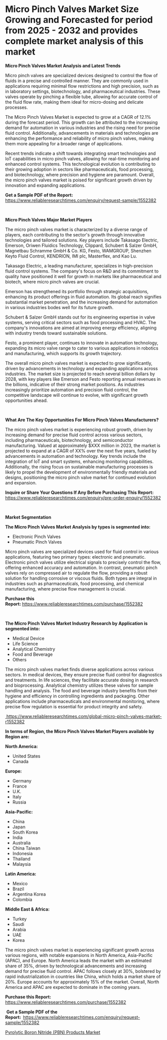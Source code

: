 <p><h1>Micro Pinch Valves Market Size Growing and Forecasted for period from 2025 - 2032 and provides complete market analysis of this market</h1></p><p><strong>Micro Pinch Valves Market Analysis and Latest Trends</strong></p>
<p><p>Micro pinch valves are specialized devices designed to control the flow of fluids in a precise and controlled manner. They are commonly used in applications requiring minimal flow restrictions and high precision, such as in laboratory settings, biotechnology, and pharmaceutical industries. These valves operate by pinching a flexible tube, allowing for accurate control of the fluid flow rate, making them ideal for micro-dosing and delicate processes.</p><p>The Micro Pinch Valves Market is expected to grow at a CAGR of 12.1% during the forecast period. This growth can be attributed to the increasing demand for automation in various industries and the rising need for precise fluid control. Additionally, advancements in materials and technologies are enhancing the performance and reliability of micro pinch valves, making them more appealing for a broader range of applications.</p><p>Recent trends indicate a shift towards integrating smart technologies and IoT capabilities in micro pinch valves, allowing for real-time monitoring and enhanced control systems. This technological evolution is contributing to their growing adoption in sectors like pharmaceuticals, food processing, and biotechnology, where precision and hygiene are paramount. Overall, the micro pinch valves market is poised for significant growth driven by innovation and expanding applications.</p></p>
<p><strong>Get a Sample PDF of the Report:&nbsp;</strong> <a href="https://www.reliableresearchtimes.com/enquiry/request-sample/1552382?utm_campaign=3258&utm_medium=2&utm_source=Github&utm_content=ia&utm_term=11042025&utm_id=micro-pinch-valves">https://www.reliableresearchtimes.com/enquiry/request-sample/1552382</a></p>
<p>&nbsp;</p>
<p><strong>Micro Pinch Valves Major Market Players</strong></p>
<p><p>The micro pinch valves market is characterized by a diverse range of players, each contributing to the sector's growth through innovative technologies and tailored solutions. Key players include Takasago Electric, Emerson, Oriwen Fluidics Technology, Clippard, Schubert & Salzer GmbH, Magnetbau Schramme GmbH & Co. KG, Festo, WAMGROUP, Shenzhen Keyto Fluid Control, KENDRION, IMI plc, Masterflex, and Kao Lu.</p><p>Takasago Electric, a leading manufacturer, specializes in high-precision fluid control systems. The company's focus on R&D and its commitment to quality have positioned it well for growth in markets like pharmaceutical and biotech, where micro pinch valves are crucial.</p><p>Emerson has strengthened its portfolio through strategic acquisitions, enhancing its product offerings in fluid automation. Its global reach signifies substantial market penetration, and the increasing demand for automation in various industries bodes well for its future growth.</p><p>Schubert & Salzer GmbH stands out for its engineering expertise in valve systems, serving critical sectors such as food processing and HVAC. The company's innovations are aimed at improving energy efficiency, aligning with industry trends toward sustainable solutions.</p><p>Festo, a prominent player, continues to innovate in automation technology, expanding its micro valve range to cater to various applications in robotics and manufacturing, which supports its growth trajectory.</p><p>The overall micro pinch valves market is expected to grow significantly, driven by advancements in technology and expanding applications across industries. The market size is projected to reach several billion dollars by 2028, with key players like Emerson and Festo reporting annual revenues in the billions, indicative of their strong market positions. As industries increasingly prioritize automation and precision fluid control, the competitive landscape will continue to evolve, with significant growth opportunities ahead.</p></p>
<p>&nbsp;</p>
<p><strong>What Are The Key Opportunities For Micro Pinch Valves Manufacturers?</strong></p>
<p><p>The micro pinch valves market is experiencing robust growth, driven by increasing demand for precise fluid control across various sectors, including pharmaceuticals, biotechnology, and semiconductor manufacturing. Valued at approximately $XXX million in 2023, the market is projected to expand at a CAGR of XX% over the next five years, fueled by advancements in automation and technology. Key trends include the integration of IoT and smart systems, enhancing monitoring capabilities. Additionally, the rising focus on sustainable manufacturing processes is likely to propel the development of environmentally friendly materials and designs, positioning the micro pinch valve market for continued evolution and expansion.</p></p>
<p><strong>Inquire or Share Your Questions If Any Before Purchasing This Report:</strong> <a href="https://www.reliableresearchtimes.com/enquiry/pre-order-enquiry/1552382?utm_campaign=3258&utm_medium=2&utm_source=Github&utm_content=ia&utm_term=11042025&utm_id=micro-pinch-valves">https://www.reliableresearchtimes.com/enquiry/pre-order-enquiry/1552382</a></p>
<p>&nbsp;</p>
<p><strong>Market Segmentation</strong></p>
<p><strong>The Micro Pinch Valves Market Analysis by types is segmented into:</strong></p>
<p><ul><li>Electronic Pinch Valves</li><li>Pneumatic Pinch Valves</li></ul></p>
<p><p>Micro pinch valves are specialized devices used for fluid control in various applications, featuring two primary types: electronic and pneumatic. Electronic pinch valves utilize electrical signals to precisely control the flow, offering enhanced accuracy and automation. In contrast, pneumatic pinch valves rely on compressed air to regulate the flow, providing a robust solution for handling corrosive or viscous fluids. Both types are integral in industries such as pharmaceuticals, food processing, and chemical manufacturing, where precise flow management is crucial.</p></p>
<p><strong>Purchase this Report:&nbsp;</strong><a href="https://www.reliableresearchtimes.com/purchase/1552382?utm_campaign=3258&utm_medium=2&utm_source=Github&utm_content=ia&utm_term=11042025&utm_id=micro-pinch-valves">https://www.reliableresearchtimes.com/purchase/1552382</a></p>
<p>&nbsp;</p>
<p><strong>The Micro Pinch Valves Market Industry Research by Application is segmented into:</strong></p>
<p><ul><li>Medical Device</li><li>Life Science</li><li>Analytical Chemistry</li><li>Food and Beverage</li><li>Others</li></ul></p>
<p><p>The micro pinch valves market finds diverse applications across various sectors. In medical devices, they ensure precise fluid control for diagnostics and treatments. In life sciences, they facilitate accurate dosing in research and bioprocessing. Analytical chemistry utilizes these valves for sample handling and analysis. The food and beverage industry benefits from their hygiene and efficiency in controlling ingredients and packaging. Other applications include pharmaceuticals and environmental monitoring, where precise flow regulation is essential for product integrity and safety.</p></p>
<p><a href="https://www.reliableresearchtimes.com/global-micro-pinch-valves-market-r1552382?utm_campaign=3258&utm_medium=2&utm_source=Github&utm_content=ia&utm_term=11042025&utm_id=micro-pinch-valves">&nbsp;https://www.reliableresearchtimes.com/global-micro-pinch-valves-market-r1552382</a></p>
<p><strong>In terms of Region, the Micro Pinch Valves Market Players available by Region are:</strong></p>
<p>
    <p> <strong> North America: </strong>
        <ul>
            <li>United States</li>
            <li>Canada</li>
        </ul>
        </p> 
    <p> <strong> Europe: </strong>
        <ul>
            <li>Germany</li>
            <li>France</li>
            <li>U.K.</li>
            <li>Italy</li>
            <li>Russia</li>
        </ul>
        </p> 
    <p> <strong> Asia-Pacific: </strong>
        <ul>
            <li>China</li>
            <li>Japan</li>
            <li>South Korea</li>
            <li>India</li>
            <li>Australia</li>
            <li>China Taiwan</li>
            <li>Indonesia</li>
            <li>Thailand</li>
            <li>Malaysia</li>
        </ul>
        </p> 
    <p> <strong> Latin America: </strong>
        <ul>
            <li>Mexico</li>
            <li>Brazil</li>
            <li>Argentina Korea</li>
            <li>Colombia</li>
        </ul>
        </p> 
    <p> <strong> Middle East & Africa: </strong>
        <ul>
            <li>Turkey</li>
            <li>Saudi</li>
            <li>Arabia</li>
            <li>UAE</li>
            <li>Korea</li>
        </ul>
    </p>
    </p>
<p><p>The micro pinch valves market is experiencing significant growth across various regions, with notable expansions in North America, Asia-Pacific (APAC), and Europe. North America leads the market with an estimated share of 35%, driven by technological advancements and increasing demand for precise fluid control. APAC follows closely at 30%, bolstered by rapid industrialization in countries like China, which holds a market share of 20%. Europe accounts for approximately 15% of the market. Overall, North America and APAC are expected to dominate in the coming years.</p></p>
<p><strong>Purchase this Report: </strong><a href="https://www.reliableresearchtimes.com/purchase/1552382?utm_campaign=3258&utm_medium=2&utm_source=Github&utm_content=ia&utm_term=11042025&utm_id=micro-pinch-valves">https://www.reliableresearchtimes.com/purchase/1552382</a></p>
<p>&nbsp;<strong>Get a Sample PDF of the Report:&nbsp;&nbsp;</strong><a href="https://www.reliableresearchtimes.com/enquiry/request-sample/1552382?utm_campaign=3258&utm_medium=2&utm_source=Github&utm_content=ia&utm_term=11042025&utm_id=micro-pinch-valves">https://www.reliableresearchtimes.com/enquiry/request-sample/1552382</a></p>
<p><strong></strong></p>
<p><p><a href="https://github.com/aidelndasse/Market-Research-Report-List-1/blob/main/pyrolytic-boron-nitride-pbn-products-market.md?utm_campaign=3258&utm_medium=2&utm_source=Github&utm_content=ia&utm_term=11042025&utm_id=micro-pinch-valves">Pyrolytic Boron Nitride (PBN) Products Market</a></p></p>